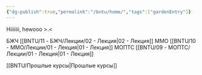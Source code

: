 ```yaml
---
{"dg-publish":true,"permalink":"/bntu/home/","tags":["gardenEntry"]}
---
```


Hiiiiiii, hewooo >.<

БЖЧ
	[[BNTU/11 - БЖЧ/Лекции/02 - Лекция\|02 - Лекция]]
ММО
	[[BNTU/10 - ММО/Лекции/01 - Лекция\|01 - Лекция]]
МОПТС
	[[BNTU/09 - МОПТС/Лекции/01 - Лекция\|01 - Лекция]]



[[BNTU/Прошлые курсы\|Прошлые курсы]]
